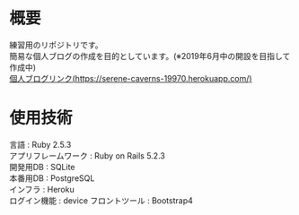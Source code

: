 # 概要
練習用のリポジトリです。  
簡易な個人ブログの作成を目的としています。(※2019年6月中の開設を目指して作成中)  
[個人ブログリンク(https://serene-caverns-19970.herokuapp.com/)](https://serene-caverns-19970.herokuapp.com/)  

# 使用技術
言語 : Ruby 2.5.3  
アプリフレームワーク : Ruby on Rails 5.2.3  
開発用DB : SQLite  
本番用DB : PostgreSQL  
インフラ : Heroku  
ログイン機能 : device
フロントツール : Bootstrap4

